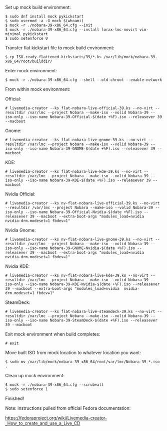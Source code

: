 Set up mock build environment:
```
$ sudo dnf install mock pykickstart
$ sudo usermod -a -G mock $(whoami)
$ mock -r ./nobara-39-x86_64.cfg --init
$ mock -r ./nobara-39-x86_64.cfg --install lorax-lmc-novirt vim-minimal pykickstart
$ sudo setenforce 0
```

Transfer flat kickstart file to mock build environment:

```
$ cp ISO-ready-flattened-kickstarts/39/*.ks /var/lib/mock/nobara-39-x86_64/root/builddir/
```

Enter mock environment:
```
$ mock -r ./nobara-39-x86_64.cfg --shell --old-chroot --enable-network
```

From within mock environment:

Official:
```
# livemedia-creator --ks flat-nobara-live-official-39.ks --no-virt --resultdir /var/lmc --project Nobara --make-iso --volid Nobara-39 --iso-only --iso-name Nobara-39-Official-$(date +%F).iso --releasever 39 --macboot
```

Gnome:
```
# livemedia-creator --ks flat-nobara-live-gnome-39.ks --no-virt --resultdir /var/lmc --project Nobara --make-iso --volid Nobara-39 --iso-only --iso-name Nobara-39-GNOME-$(date +%F).iso --releasever 39 --macboot
```

KDE:
```
# livemedia-creator --ks flat-nobara-live-kde-39.ks --no-virt --resultdir /var/lmc --project Nobara --make-iso --volid Nobara-39 --iso-only --iso-name Nobara-39-KDE-$(date +%F).iso --releasever 39 --macboot
```

Nvidia Official:
```
# livemedia-creator --ks nv-flat-nobara-live-official-39.ks --no-virt --resultdir /var/lmc --project Nobara --make-iso --volid Nobara-39 --iso-only --iso-name Nobara-39-Official-Nvidia-$(date +%F).iso --releasever 39 --macboot --extra-boot-args "modules_load=nvidia  nvidia-drm.modeset=1 fbdev=1"
```

Nvidia Gnome:
```
# livemedia-creator --ks nv-flat-nobara-live-gnome-39.ks --no-virt --resultdir /var/lmc --project Nobara --make-iso --volid Nobara-39 --iso-only --iso-name Nobara-39-GNOME-Nvidia-$(date +%F).iso --releasever 39 --macboot --extra-boot-args "modules_load=nvidia  nvidia-drm.modeset=1 fbdev=1"
```

Nvidia KDE:
```
# livemedia-creator --ks nv-flat-nobara-live-kde-39.ks --no-virt --resultdir /var/lmc --project Nobara --make-iso --volid Nobara-39 --iso-only --iso-name Nobara-39-KDE-Nvidia-$(date +%F).iso --releasever 39 --macboot --extra-boot-args "modules_load=nvidia  nvidia-drm.modeset=1 fbdev=1"
```

SteamDeck:
```
# livemedia-creator --ks flat-nobara-live-steamdeck-39.ks --no-virt --resultdir /var/lmc --project Nobara --make-iso --volid Nobara-39 --iso-only --iso-name Nobara-39-SteamDeck-$(date +%F).iso --releasever 39 --macboot
```


Exit mock environment when build completes:
```
# exit
```

Move built ISO from mock location to whatever location you want:

```
$ sudo mv /var/lib/mock/nobara-39-x86_64/root/var/lmc/Nobara-39-*.iso .
```

Clean up mock environment:
```
$ mock -r ./nobara-39-x86_64.cfg --scrub=all
$ sudo setenforce 1
```

Finished!

Note: instructions pulled from official Fedora documentation:

https://fedoraproject.org/wiki/Livemedia-creator-_How_to_create_and_use_a_Live_CD


